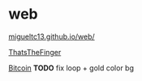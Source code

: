 # web

[migueltc13.github.io/web/](https://migueltc13.github.io/web/)

[ThatsTheFinger](https://migueltc13.github.io/web/ThatsTheFinger/)

[Bitcoin](https://migueltc13.github.io/web/Bitcoin/) **TODO** fix loop + gold color bg
